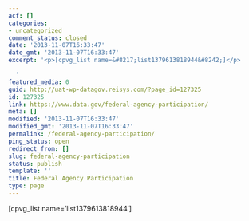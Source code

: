 ```yaml
---
acf: []
categories:
- uncategorized
comment_status: closed
date: '2013-11-07T16:33:47'
date_gmt: '2013-11-07T16:33:47'
excerpt: '<p>[cpvg_list name=&#8217;list1379613818944&#8242;]</p>

  '
featured_media: 0
guid: http://uat-wp-datagov.reisys.com/?page_id=127325
id: 127325
link: https://www.data.gov/federal-agency-participation/
meta: []
modified: '2013-11-07T16:33:47'
modified_gmt: '2013-11-07T16:33:47'
permalink: /federal-agency-participation/
ping_status: open
redirect_from: []
slug: federal-agency-participation
status: publish
template: ''
title: Federal Agency Participation
type: page
---
```

[cpvg\_list name=’list1379613818944′]


